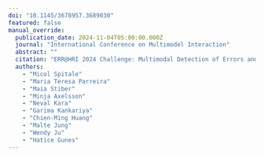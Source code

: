 ```yaml
---
doi: "10.1145/3678957.3689030"
featured: false
manual_override:
  publication_date: 2024-11-04T05:00:00.000Z
  journal: "International Conference on Multimodel Interaction"
  abstract: ""
  citation: "ERR@HRI 2024 Challenge: Multimodal Detection of Errors and Failures in Human-Robot Interactions (2024)"
  authors:
    - "Micol Spitale"
    - "Maria Teresa Parreira"
    - "Maia Stiber"
    - "Minja Axelsson"
    - "Neval Kara"
    - "Garima Kankariya"
    - "Chien-Ming Huang"
    - "Malte Jung"
    - "Wendy Ju"
    - "Hatice Gunes"
---
```


<!-- You can add additional content about this publication here if needed -->
